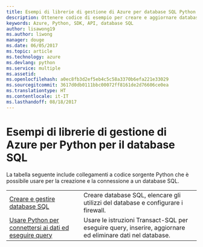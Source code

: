 ```yaml
---
title: Esempi di librerie di gestione di Azure per database SQL Python
description: Ottenere codice di esempio per creare e aggiornare database SQL di Azure con le librerie di gestione di Azure per Python
keywords: Azure, Python, SDK, API, database SQL
author: lisawong19
ms.author: liwong
manager: douge
ms.date: 06/05/2017
ms.topic: article
ms.technology: azure
ms.devlang: python
ms.service: multiple
ms.assetid: 
ms.openlocfilehash: a0ec8fb3d2ef5eb4c5c58a3370b6efa221e33029
ms.sourcegitcommit: 3617d0db0111bbc00072ff8161de2d76606ce0ea
ms.translationtype: HT
ms.contentlocale: it-IT
ms.lasthandoff: 08/18/2017
---
```

# <a name="azure-management-libraries-for-python-samples-for-sql-database"></a>Esempi di librerie di gestione di Azure per Python per il database SQL

La tabella seguente include collegamenti a codice sorgente Python che è possibile usare per la creazione e la connessione a un database SQL. 

| ||
|---|---|
| [Creare e gestire database SQL][1] | Creare database SQL, elencare gli utilizzi del database e configurare i firewall.  | 
| [Usare Python per connettersi ai dati ed eseguire query][2] | Usare le istruzioni Transact-SQL per eseguire query, inserire, aggiornare ed eliminare dati nel database. | 

[1]: https://azure.microsoft.com/resources/samples/sql-database-python-manage/
[2]: https://docs.microsoft.com/azure/sql-database/sql-database-connect-query-python